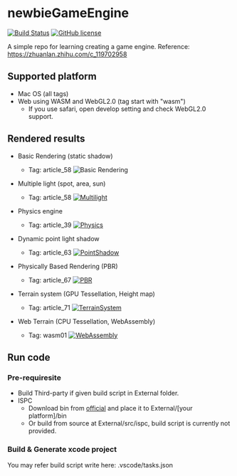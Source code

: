 # newbieGameEngine
[![Build Status](https://travis-ci.org/kiorisyshen/newbieGameEngine.svg?branch=master)](https://travis-ci.org/kiorisyshen/newbieGameEngine)
[![GitHub license](https://img.shields.io/badge/license-MIT-blue.svg)](https://raw.githubusercontent.com/kiorisyshen/newbieGameEngine/master/LICENSE)

A simple repo for learning creating a game engine.
Reference: https://zhuanlan.zhihu.com/c_119702958

## Supported platform
- Mac OS (all tags)
- Web using WASM and WebGL2.0 (tag start with "wasm")
  - If you use safari, open develop setting and check WebGL2.0 support.

## Rendered results
- Basic Rendering (static shadow)
  - Tag: article_58
    ![Basic Rendering](https://drive.google.com/uc?export=view&id=1k3x-EZGFFttldQu7D8EYryGH_NHkHebQ)

- Multiple light (spot, area, sun)
  - Tag: article_58
    [![Multilight](https://drive.google.com/uc?export=view&id=15w3rhaPC8022aVqWTW_ldtepl8s0FaOq)](https://drive.google.com/open?id=1SIQshdBfo_Ho2N-zZkskg9QhKWQ5aqhQ)

- Physics engine
  - Tag: article_39
    [![Physics](https://drive.google.com/uc?export=view&id=1vx8GdbRN0xlhQ_MyhmnmqPugHJmzqtSw)](https://drive.google.com/open?id=1P_DmRoyqiS7sFqA8l56mZRLJaxk5m9em)

- Dynamic point light shadow
  - Tag: article_63
    [![PointShadow](https://drive.google.com/uc?export=view&id=1tNK0RL_u6f_zmPnc7ZOrC7P4TPW6TZ-S)](https://drive.google.com/open?id=1nuEEFtn27smufeKDN6ocoMEd-OqUiUWA)

- Physically Based Rendering (PBR)
  - Tag: article_67
    [![PBR](https://drive.google.com/uc?export=view&id=1rW00xHirjMsRqC-EQMnz0elCx8s3zN2h)](https://drive.google.com/open?id=1V6HMHp5GtHTAbPU4upRdrPZxempTNf-h)

- Terrain system (GPU Tessellation, Height map)
  - Tag: article_71
    [![TerrainSystem](https://drive.google.com/uc?export=view&id=1vD3wnQmp_zckhDU98fRYBzCyOvEI5OLZ)](https://drive.google.com/open?id=1mUSXVqMNk4ociX8iN9peph6-5iJvDjhy)

- Web Terrain (CPU Tessellation, WebAssembly)
  - Tag: wasm01
    [![WebAssembly](https://drive.google.com/uc?export=view&id=1uMcXebc5YOvTEURhgDAvwfD1hd7a3BOB)](https://drive.google.com/open?id=1uMcXebc5YOvTEURhgDAvwfD1hd7a3BOB)

## Run code
### Pre-requiresite
- Build Third-party if given build script in External folder.
- ISPC
  - Download bin from [official](https://ispc.github.io/downloads.html) and place it to External/[your platform]/bin
  - Or build from source at External/src/ispc, build script is currently not provided.

### Build & Generate xcode project
You may refer build script write here: .vscode/tasks.json

